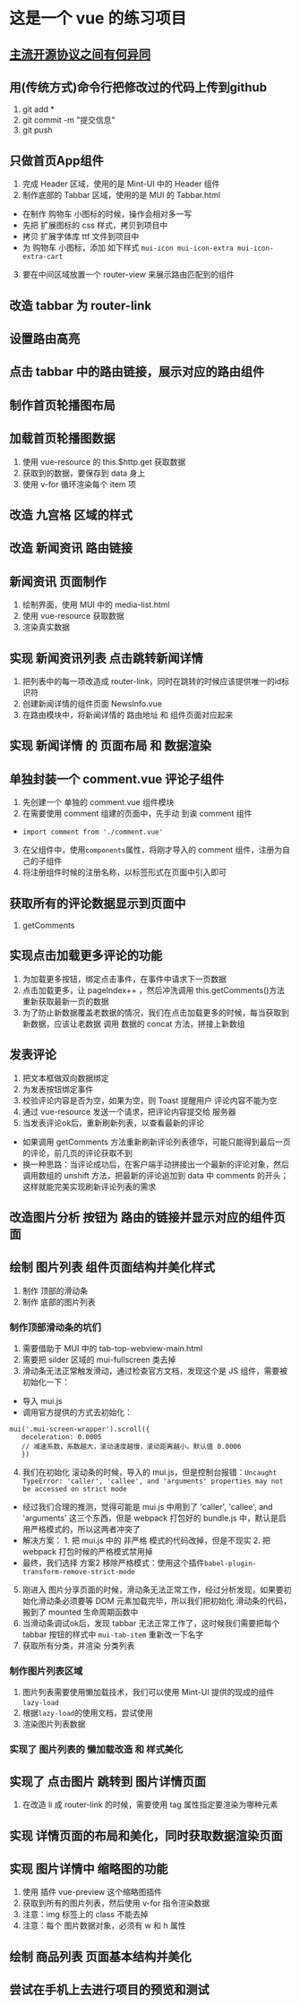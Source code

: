 # 这是一个 vue 的练习项目

## [主流开源协议之间有何异同](https://www.zhihu.com/question/19568896)

## 用(传统方式)命令行把修改过的代码上传到github
1. git add *
2. git commit -m "提交信息"
3. git push

## 只做首页App组件
1. 完成 Header 区域，使用的是 Mint-UI 中的 Header 组件
2. 制作底部的 Tabbar 区域，使用的是 MUI 的 Tabbar.html
 + 在制作 购物车 小图标的时候，操作会相对多一写
 + 先把 扩展图标的 css 样式，拷贝到项目中
 + 拷贝 扩展字体库 ttf 文件到项目中
 + 为 购物车 小图标，添加 如下样式 `mui-icon mui-icon-extra mui-icon-extra-cart`
3. 要在中间区域放置一个 router-view 来展示路由匹配到的组件

## 改造 tabbar 为 router-link

## 设置路由高亮

## 点击 tabbar 中的路由链接，展示对应的路由组件

## 制作首页轮播图布局

## 加载首页轮播图数据
1. 使用 vue-resource 的 this.$http.get 获取数据
2. 获取到的数据，要保存到 data 身上
3. 使用 v-for 循环渲染每个 item 项


## 改造 九宫格 区域的样式

## 改造 新闻资讯 路由链接

## 新闻资讯 页面制作
1. 绘制界面，使用 MUI 中的 media-list.html
2. 使用 vue-resource 获取数据
3. 渲染真实数据

## 实现 新闻资讯列表 点击跳转新闻详情
1. 把列表中的每一项改造成 router-link，同时在跳转的时候应该提供唯一的id标识符
2. 创建新闻详情的组件页面 NewsInfo.vue
3. 在路由模块中，将新闻详情的 路由地址 和 组件页面对应起来

## 实现 新闻详情 的 页面布局 和 数据渲染

## 单独封装一个 comment.vue 评论子组件
1. 先创建一个 单独的 comment.vue 组件模块
2. 在需要使用 comment 组建的页面中，先手动 到诶 comment 组件
 + `import comment from './comment.vue'`
3. 在父组件中，使用`components`属性，将刚才导入的 comment 组件，注册为自己的子组件
4. 将注册组件时候的注册名称，以标签形式在页面中引入即可

## 获取所有的评论数据显示到页面中
1. getComments

## 实现点击加载更多评论的功能
1. 为加载更多按钮，绑定点击事件，在事件中请求下一页数据
2. 点击加载更多，让 pageIndex++ ，然后冲洗调用 this.getComments()方法重新获取最新一页的数据
3. 为了防止新数据覆盖老数据的情况，我们在点击加载更多的时候，每当获取到新数据，应该让老数据 调用 数据的 concat 方法，拼接上新数组

## 发表评论
 1. 把文本框做双向数据绑定
 2. 为发表按钮绑定事件
 3. 校验评论内容是否为空，如果为空，则 Toast 提醒用户 评论内容不能为空
 4. 通过 vue-resource 发送一个请求，把评论内容提交给 服务器
 5. 当发表评论ok后，重新刷新列表，以查看最新的评论
  + 如果调用 getComments 方法重新刷新评论列表德华，可能只能得到最后一页的评论，前几页的评论获取不到
  + 换一种思路：当评论成功后，在客户端手动拼接出一个最新的评论对象，然后调用数组的 unshift 方法，把最新的评论追加到 data 中 comments 的开头；这样就能完美实现刷新评论列表的需求

## 改造图片分析 按钮为 路由的链接并显示对应的组件页面

## 绘制 图片列表 组件页面结构并美化样式
 1. 制作 顶部的滑动条
 2. 制作 底部的图片列表

### 制作顶部滑动条的坑们
 1. 需要借助于 MUI 中的 tab-top-webview-main.html
 2. 需要把 silder 区域的 mui-fullscreen 类去掉
 3. 滑动条无法正常触发滑动，通过检查官方文档，发现这个是 JS 组件，需要被初始化一下：
 + 导入 mui.js
 + 调用官方提供的方式去初始化：

 ```
mui('.mui-screen-wrapper').scroll({
	deceleration: 0.0005
	// 减速系数，系数越大，滚动速度越慢，滚动距离越小。默认值 0.0006
	})
 ```
 4. 我们在初始化 滚动条的时候，导入的 mui.js，但是控制台报错：`Uncaught TypeError: 'caller', 'callee', and 'arguments' properties may not be accessed on strict mode`
  + 经过我们合理的推测，觉得可能是 mui.js 中用到了 'caller', 'callee', and 'arguments' 这三个东西，但是 webpack 打包好的 bundle.js 中，默认是启用严格模式的，所以这两者冲突了
  + 解决方案： 1. 把 mui.js 中的 非严格 模式的代码改掉，但是不现实    2. 把 webpack 打包时候的严格模式禁用掉
  + 最终，我们选择 方案2 移除严格模式：使用这个插件`babel-plugin-transform-remove-strict-mode`
 5. 刚进入 图片分享页面的时候，滑动条无法正常工作，经过分析发现，如果要初始化滑动条必须要等 DOM 元素加载完毕，所以我们把初始化 滑动条的代码，搬到了 mounted 生命周期函数中
 6. 当滑动条调试ok后，发现 tabbar 无法正常工作了，这时候我们需要把每个 tabbar 按钮的样式中 `mui-tab-item` 重新改一下名字
 7. 获取所有分类，并渲染 分类列表

### 制作图片列表区域
 1. 图片列表需要使用懒加载技术，我们可以使用 Mint-UI 提供的现成的组件 `lazy-load`
 2. 根据`lazy-load`的使用文档，尝试使用
 3. 渲染图片列表数据

### 实现了 图片列表的 懒加载改造 和 样式美化

## 实现了 点击图片 跳转到 图片详情页面
 1. 在改造 li 成 router-link 的时候，需要使用 tag 属性指定要渲染为哪种元素

## 实现 详情页面的布局和美化，同时获取数据渲染页面

## 实现 图片详情中 缩略图的功能
 1. 使用 插件 vue-preview 这个缩略图插件
 2. 获取到所有的图片列表，然后使用 v-for 指令渲染数据
 3. 注意：img 标签上的 class 不能去掉
 4. 注意：每个 图片数据对象，必须有 w 和 h 属性

## 绘制 商品列表 页面基本结构并美化

## 尝试在手机上去进行项目的预览和测试
 






